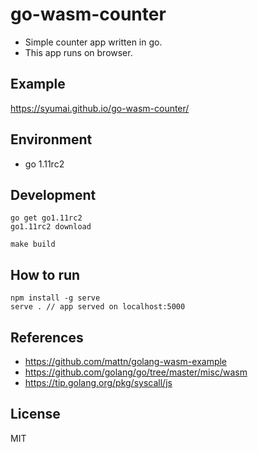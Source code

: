 # go-wasm-counter

* Simple counter app written in go.
* This app runs on browser.

## Example

https://syumai.github.io/go-wasm-counter/

## Environment

* go 1.11rc2

## Development

```console
go get go1.11rc2
go1.11rc2 download

make build
```

## How to run

```console
npm install -g serve
serve . // app served on localhost:5000
```

## References

* https://github.com/mattn/golang-wasm-example
* https://github.com/golang/go/tree/master/misc/wasm
* https://tip.golang.org/pkg/syscall/js

## License

MIT
